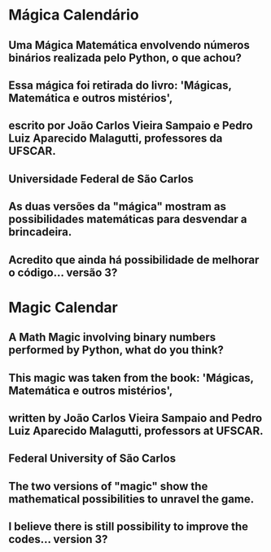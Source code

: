 # Mágica Calendário
 
## Uma Mágica Matemática envolvendo números binários realizada pelo Python, o que achou?
## Essa mágica foi retirada do livro: 'Mágicas, Matemática e outros mistérios',
## escrito por João Carlos Vieira Sampaio e Pedro Luiz Aparecido Malagutti, professores da UFSCAR.
## Universidade Federal de São Carlos

## As duas versões da "mágica" mostram as possibilidades matemáticas para desvendar a brincadeira.
## Acredito que ainda há possibilidade de melhorar o código... versão 3?

# Magic Calendar
 
## A Math Magic involving binary numbers performed by Python, what do you think?
## This magic was taken from the book: 'Mágicas, Matemática e outros mistérios',
## written by João Carlos Vieira Sampaio and Pedro Luiz Aparecido Malagutti, professors at UFSCAR.
## Federal University of São Carlos

## The two versions of "magic" show the mathematical possibilities to unravel the game.
## I believe there is still possibility to improve the codes... version 3?
